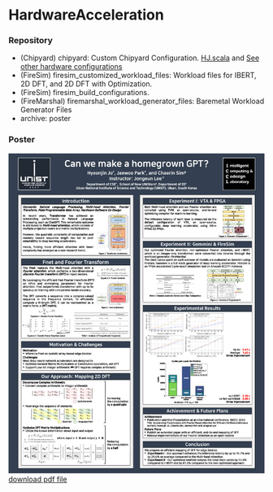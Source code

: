 # HardwareAcceleration

### Repository
* (Chipyard) chipyard: Custom Chipyard Configuration. [HJ.scala](chipyard/src/main/scala/config/HJ.scala) and [See other hardware configurations](chipyard/src/main/scala/config)
* (FireSim) firesim_customized_workload_files: Workload files for IBERT, 2D DFT, and 2D DFT with Optimization.
* (FireSim) firesim_build_configurations.
* (FireMarshal) firemarshal_workload_generator_files: Baremetal Workload Generator Files
* archive: poster

### Poster
![alt text](Archive/poster.jpg)
[download pdf file](Archive/poster.pdf)